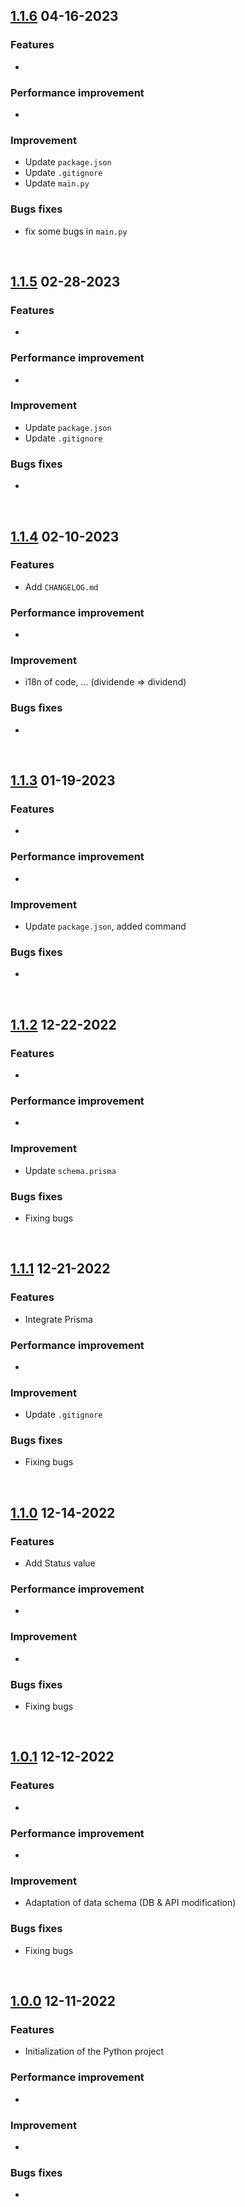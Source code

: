 ## [1.1.6]() 04-16-2023

### Features

- 

### Performance improvement

-

### Improvement

- Update `package.json`
- Update `.gitignore`
- Update `main.py`

### Bugs fixes

- fix some bugs in `main.py`

<br/>

## [1.1.5](https://github.com/KronosDev-Core/scrapperPython-KronosFinancial/pull/2) 02-28-2023

### Features

- 

### Performance improvement

-

### Improvement

- Update `package.json`
- Update `.gitignore`

### Bugs fixes

-

<br/>

## [1.1.4](https://github.com/KronosDev-Core/scrapperPython-KronosFinancial/pull/1) 02-10-2023

### Features

- Add `CHANGELOG.md`

### Performance improvement

-

### Improvement

- i18n of code, ... (dividende => dividend)

### Bugs fixes

-

<br/>

## [1.1.3](https://github.com/KronosDev-Core/scrapperPython-KronosFinancial/commit/62853b2777abbd67f05568115ad7bd569db7622e) 01-19-2023

### Features

-

### Performance improvement

-

### Improvement

- Update `package.json`, added command

### Bugs fixes

-

<br/>

## [1.1.2](https://github.com/KronosDev-Core/scrapperPython-KronosFinancial/commit/2e6dc30a6b2bd7cffb11bbd4c3de90414246c508) 12-22-2022

### Features

-

### Performance improvement

-

### Improvement

- Update `schema.prisma`

### Bugs fixes

- Fixing bugs

<br/>

## [1.1.1](https://github.com/KronosDev-Core/scrapperPython-KronosFinancial/commit/4d2d81a81c9d5381fedad5efbbf864bf80e47179) 12-21-2022

### Features

- Integrate Prisma

### Performance improvement

-

### Improvement

- Update `.gitignore`

### Bugs fixes

- Fixing bugs

<br/>

## [1.1.0](https://github.com/KronosDev-Core/scrapperPython-KronosFinancial/commit/ab9efeba21b91eca3c1b2f41606c828abd0f0356) 12-14-2022

### Features

- Add Status value

### Performance improvement

-

### Improvement

-

### Bugs fixes

- Fixing bugs

<br/>

## [1.0.1](https://github.com/KronosDev-Core/scrapperPython-KronosFinancial/commit/df1dda34a4366c6e1670f0b9038343658f95d401) 12-12-2022

### Features

-

### Performance improvement

-

### Improvement

- Adaptation of data schema (DB & API modification)

### Bugs fixes

- Fixing bugs

<br/>

## [1.0.0](https://github.com/KronosDev-Core/scrapperPython-KronosFinancial/commit/dea017bf101ec3a2c8818a7449987e274281025a) 12-11-2022

### Features

- Initialization of the Python project

### Performance improvement

-

### Improvement

-

### Bugs fixes

-

<br/>
